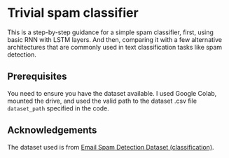 # Trivial spam classifier

This is a step-by-step guidance for a simple spam classifier, first, using basic RNN with LSTM layers. And then, comparing it with a few alternative architectures that are commonly used in text classification tasks like spam detection.

## Prerequisites
You need to ensure you have the dataset available. I used Google Colab, mounted the drive, and used the valid path to the dataset .csv file `dataset_path` specified in the code.

## Acknowledgements

The dataset used is from [Email Spam Detection Dataset (classification)](https://www.kaggle.com/datasets/shantanudhakadd/email-spam-detection-dataset-classification/).
